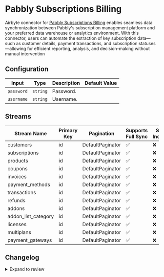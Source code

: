 # Pabbly Subscriptions Billing
Airbyte connector for [Pabbly Subscriptions Billing](https://www.pabbly.com/subscriptions/) enables seamless data synchronization between Pabbly&#39;s subscription management platform and your preferred data warehouse or analytics environment. With this connector, users can automate the extraction of key subscription data—such as customer details, payment transactions, and subscription statuses—allowing for efficient reporting, analysis, and decision-making without manual intervention

## Configuration

| Input | Type | Description | Default Value |
|-------|------|-------------|---------------|
| `password` | `string` | Password.  |  |
| `username` | `string` | Username.  |  |

## Streams
| Stream Name | Primary Key | Pagination | Supports Full Sync | Supports Incremental |
|-------------|-------------|------------|---------------------|----------------------|
| customers | id | DefaultPaginator | ✅ |  ❌  |
| subscriptions | id | DefaultPaginator | ✅ |  ❌  |
| products | id | DefaultPaginator | ✅ |  ❌  |
| coupons | id | DefaultPaginator | ✅ |  ❌  |
| invoices | id | DefaultPaginator | ✅ |  ❌  |
| payment_methods | id | DefaultPaginator | ✅ |  ❌  |
| transactions | id | DefaultPaginator | ✅ |  ❌  |
| refunds | id | DefaultPaginator | ✅ |  ❌  |
| addons | id | DefaultPaginator | ✅ |  ❌  |
| addon_list_category | id | DefaultPaginator | ✅ |  ❌  |
| licenses | id | DefaultPaginator | ✅ |  ❌  |
| multiplans | id | DefaultPaginator | ✅ |  ❌  |
| payment_gateways | id | DefaultPaginator | ✅ |  ❌  |

## Changelog

<details>
  <summary>Expand to review</summary>

| Version          | Date              | Pull Request | Subject        |
|------------------|-------------------|--------------|----------------|
| 0.0.23 | 2025-06-21 | [61911](https://github.com/airbytehq/airbyte/pull/61911) | Update dependencies |
| 0.0.22 | 2025-06-14 | [60549](https://github.com/airbytehq/airbyte/pull/60549) | Update dependencies |
| 0.0.21 | 2025-05-10 | [60157](https://github.com/airbytehq/airbyte/pull/60157) | Update dependencies |
| 0.0.20 | 2025-05-03 | [59482](https://github.com/airbytehq/airbyte/pull/59482) | Update dependencies |
| 0.0.19 | 2025-04-27 | [59052](https://github.com/airbytehq/airbyte/pull/59052) | Update dependencies |
| 0.0.18 | 2025-04-19 | [58466](https://github.com/airbytehq/airbyte/pull/58466) | Update dependencies |
| 0.0.17 | 2025-04-12 | [57911](https://github.com/airbytehq/airbyte/pull/57911) | Update dependencies |
| 0.0.16 | 2025-04-05 | [57290](https://github.com/airbytehq/airbyte/pull/57290) | Update dependencies |
| 0.0.15 | 2025-03-29 | [56798](https://github.com/airbytehq/airbyte/pull/56798) | Update dependencies |
| 0.0.14 | 2025-03-22 | [56203](https://github.com/airbytehq/airbyte/pull/56203) | Update dependencies |
| 0.0.13 | 2025-03-08 | [55049](https://github.com/airbytehq/airbyte/pull/55049) | Update dependencies |
| 0.0.12 | 2025-02-23 | [54556](https://github.com/airbytehq/airbyte/pull/54556) | Update dependencies |
| 0.0.11 | 2025-02-15 | [54011](https://github.com/airbytehq/airbyte/pull/54011) | Update dependencies |
| 0.0.10 | 2025-02-08 | [53512](https://github.com/airbytehq/airbyte/pull/53512) | Update dependencies |
| 0.0.9 | 2025-02-01 | [52974](https://github.com/airbytehq/airbyte/pull/52974) | Update dependencies |
| 0.0.8 | 2025-01-25 | [52521](https://github.com/airbytehq/airbyte/pull/52521) | Update dependencies |
| 0.0.7 | 2025-01-18 | [51317](https://github.com/airbytehq/airbyte/pull/51317) | Update dependencies |
| 0.0.6 | 2024-12-28 | [50725](https://github.com/airbytehq/airbyte/pull/50725) | Update dependencies |
| 0.0.5 | 2024-12-21 | [50249](https://github.com/airbytehq/airbyte/pull/50249) | Update dependencies |
| 0.0.4 | 2024-12-14 | [49681](https://github.com/airbytehq/airbyte/pull/49681) | Update dependencies |
| 0.0.3 | 2024-12-12 | [49320](https://github.com/airbytehq/airbyte/pull/49320) | Update dependencies |
| 0.0.2 | 2024-12-11 | [49056](https://github.com/airbytehq/airbyte/pull/49056) | Starting with this version, the Docker image is now rootless. Please note that this and future versions will not be compatible with Airbyte versions earlier than 0.64 |
| 0.0.1 | 2024-11-08 | | Initial release by [@parthiv11](https://github.com/parthiv11) via Connector Builder |

</details>
